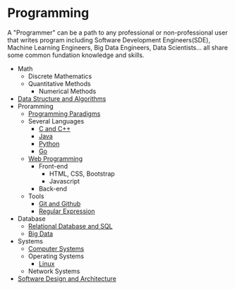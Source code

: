 # Programming

A "Programmer" can be a path to any professional or non-professional user that writes program including Software Development Engineers(SDE), Machine Learning Engineers, Big Data Engineers, Data Scientists... all share some common fundation knowledge and skills.

- Math
  - Discrete Mathematics
  - Quantitative Methods
    - Numerical Methods
- [Data Structure and Algorithms](./algorithm-and-data-structure/ReadMe.md)
- Proramming
  - [Programming Paradigms](./programming-basics.md)
  - Several Languages
    - [C and C++](./c++/Readme.md)
    - [Java](java.md)
    - [Python](./python/Readme.md)
    - [Go](go.md)
  - [Web Programming](web.md)
    - Front-end
      - HTML, CSS, Bootstrap
      - Javascript
    - Back-end
  - Tools
    - [Git and Github](git.md)
    - [Regular Expression](regex.md)
- Database
  - [Relational Database and SQL](./sql/ReadMe.md)
  - [Big Data](./big-data/ReadMe.md)
- Systems
  - [Computer Systems](cs-system.md)
  - Operating Systems
    - [Linux](./linux/ReadMe.md)
  - Network Systems
- [Software Design and Architecture](./algorithm-and-data-structure/Readme.md)